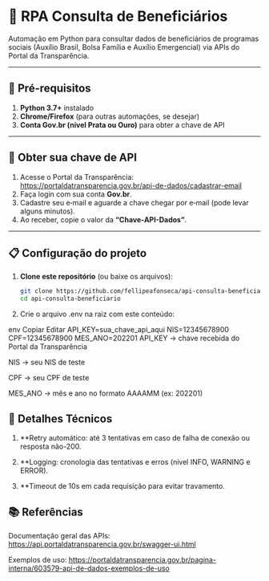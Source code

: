 # 🤖 RPA Consulta de Beneficiários

Automação em Python para consultar dados de beneficiários de programas sociais (Auxílio Brasil, Bolsa Família e Auxílio Emergencial) via APIs do Portal da Transparência.

---

## 🚀 Pré-requisitos

1. **Python 3.7+** instalado  
2. **Chrome/Firefox** (para outras automações, se desejar)  
3. **Conta Gov.br (nível Prata ou Ouro)** para obter a chave de API  

---

## 🔑 Obter sua chave de API

1. Acesse o Portal da Transparência:  
   https://portaldatransparencia.gov.br/api-de-dados/cadastrar-email  
2. Faça login com sua conta **Gov.br**.  
3. Cadastre seu e‑mail e aguarde a chave chegar por e‑mail (pode levar alguns minutos).  
4. Ao receber, copie o valor da **“Chave-API-Dados”**.

---

## 📋 Configuração do projeto

1. **Clone este repositório** (ou baixe os arquivos):
   ```bash
   git clone https://github.com/fellipeafonseca/api-consulta-beneficiario.git
   cd api-consulta-beneficiario

2. Crie o arquivo .env na raiz com este conteúdo:

env
Copiar
Editar
API_KEY=sua_chave_api_aqui
NIS=12345678900
CPF=12345678900
MES_ANO=202201
API_KEY → chave recebida do Portal da Transparência

NIS → seu NIS de teste

CPF → seu CPF de teste

MES_ANO → mês e ano no formato AAAAMM (ex: 202201)









## 🔧 Detalhes Técnicos
1. **Retry automático: até 3 tentativas em caso de falha de conexão ou resposta não-200.

2. **Logging: cronologia das tentativas e erros (nível INFO, WARNING e ERROR).

3. **Timeout de 10s em cada requisição para evitar travamento.


## 📚 Referências
Documentação geral das APIs:
https://api.portaldatransparencia.gov.br/swagger-ui.html

Exemplos de uso:
https://portaldatransparencia.gov.br/pagina-interna/603579-api-de-dados-exemplos-de-uso
